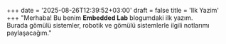 +++
date = '2025-08-26T12:39:52+03:00'
draft = false
title = 'Ilk Yazim'
+++
"Merhaba! Bu benim **Embedded Lab** blogumdaki ilk yazım.  
Burada gömülü sistemler, robotik ve gömülü sistemlerle ilgili notlarımı paylaşacağım."

